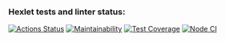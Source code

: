 ### Hexlet tests and linter status:

[![Actions Status](https://github.com/likurg42/frontend-project-lvl2/workflows/hexlet-check/badge.svg)](https://github.com/likurg42/frontend-project-lvl2/actions)
[![Maintainability](https://api.codeclimate.com/v1/badges/8dd20c3b35f0f744561a/maintainability)](https://codeclimate.com/github/likurg42/frontend-project-lvl2/maintainability)
[![Test Coverage](https://api.codeclimate.com/v1/badges/8dd20c3b35f0f744561a/test_coverage)](https://codeclimate.com/github/likurg42/frontend-project-lvl2/test_coverage)
[![Node CI](https://github.com/likurg42/frontend-project-lvl2/actions/workflows/nodejs.yml/badge.svg)](https://github.com/likurg42/frontend-project-lvl2/actions)
